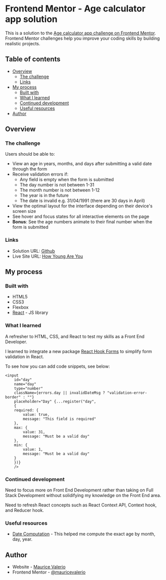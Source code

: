 # Frontend Mentor - Age calculator app solution

This is a solution to the [Age calculator app challenge on Frontend Mentor](https://www.frontendmentor.io/challenges/age-calculator-app-dF9DFFpj-Q). Frontend Mentor challenges help you improve your coding skills by building realistic projects. 

## Table of contents

- [Overview](#overview)
  - [The challenge](#the-challenge)
  - [Links](#links)
- [My process](#my-process)
  - [Built with](#built-with)
  - [What I learned](#what-i-learned)
  - [Continued development](#continued-development)
  - [Useful resources](#useful-resources)
- [Author](#author)

## Overview

### The challenge

Users should be able to:

- View an age in years, months, and days after submitting a valid date through the form
- Receive validation errors if:
  - Any field is empty when the form is submitted
  - The day number is not between 1-31
  - The month number is not between 1-12
  - The year is in the future
  - The date is invalid e.g. 31/04/1991 (there are 30 days in April)
- View the optimal layout for the interface depending on their device's screen size
- See hover and focus states for all interactive elements on the page
- **Bonus**: See the age numbers animate to their final number when the form is submitted

### Links

- Solution URL: [Github](https://github.com/mauricevalerio/age-calculator)
- Live Site URL: [How Young Are You](https://howyoungareyou.netlify.app/)

## My process

### Built with

- HTML5
- CSS3
- Flexbox
- [React](https://reactjs.org/) - JS library

### What I learned

A refresher to HTML, CSS, and React to test my skills as a Front End Developer.

I learned to integrate a new package [React Hook Forms](https://www.react-hook-form.com/) to simplify form validation in React.

To see how you can add code snippets, see below:

```React Hook Form
<input 
    id="day"
    name="day"
    type="number"
    className={errors.day || invalidDateMsg ? "validation-error-border" : ""} 
    placeholder="Day" {...register("day", 
    {
    required: {
        value: true,
        message: "This field is required"
    }, 
    max: {
        value: 31,
        message: "Must be a valid day"
    }, 
    min: {
        value: 1,
        message: "Must be a valid day"
    }
    })}
    />
```

### Continued development
Need to focus more on Front End Development rather than taking on Full Stack Development without solidifying my knowledge on the Front End area.

Need to refresh React concepts such as React Context API, Context hook, and Reducer hook.

### Useful resources

- [Date Computation](http://www.java2s.com/Tutorial/JavaScript/0240__Date/Getyearmonthanddayfromdatedifference.htm) - This helped me compute the exact age by month, day, year.

## Author

- Website - [Maurice Valerio](https://mauricevalerio.dev)
- Frontend Mentor - [@mauricevalerio](https://www.frontendmentor.io/profile/mauricevalerio)